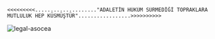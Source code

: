     <<<<<<<<<...................."ADALETİN HÜKÜM SÜRMEDİĞİ TOPRAKLARA MUTLULUK HEP KÜSMÜŞTÜR".................>>>>>>>>>>                                     

 ![legal-asocea](https://user-images.githubusercontent.com/101215803/180098067-391cb237-6d97-4663-a5ee-cc5ba472afc5.gif)
